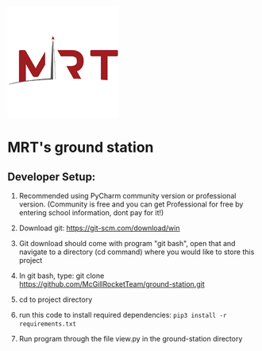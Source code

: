 ![McGill Rocket Team Logo](https://raw.githubusercontent.com/McGillRocketTeam/ground-station/master/MRT-logo.png)
# MRT's ground station

## Developer Setup:

1. Recommended using PyCharm community version or professional version. (Community is free and you can get Professional for free by entering school information, dont pay for it!)

2. Download git: https://git-scm.com/download/win 

3. Git download should come with program "git bash", open that and navigate to a directory (cd command) where you would like to store this project

4. In git bash, type: git clone https://github.com/McGillRocketTeam/ground-station.git 

5. cd to project directory

6. run this code to install required dependencies: `pip3 install -r requirements.txt`

7. Run program through the file view.py in the ground-station directory





